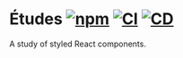 # Études [![npm](https://img.shields.io/npm/v/etudes.svg)](https://www.npmjs.com/package/etudes) [![CI](https://github.com/andrewscwei/etudes/workflows/CI/badge.svg)](https://github.com/andrewscwei/etudes/actions?query=workflow%3ACI) [![CD](https://github.com/andrewscwei/etudes/workflows/CD/badge.svg)](https://github.com/andrewscwei/etudes/actions?query=workflow%3ACD)

A study of styled React components.
